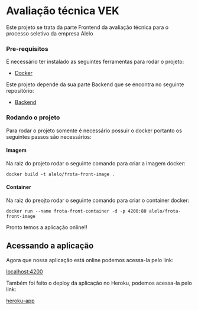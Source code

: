 # Avaliação técnica VEK

Este projeto se trata da parte Frontend da avaliação técnica para o processo seletivo da empresa Alelo

### Pre-requisitos

É necessário ter instalado as seguintes ferramentas para rodar o projeto:

* [Docker](https://www.docker.com/)

Este projeto depende da sua parte Backend que se encontra no seguinte repositório:
* [Backend](https://github.com/zehurzeda/alelo-frota-back)

### Rodando o projeto

Para rodar o projeto somente é necessário possuir o docker portanto os seguintes passos são necessários:

#### Imagem

Na raiz do projeto rodar o seguinte comando para criar a imagem docker:

```
docker build -t alelo/frota-front-image .
```

#### Container

Na raiz do preojto rodar o seguinte comando para criar o container docker:
```
docker run --name frota-front-container -d -p 4200:80 alelo/frota-front-image
```

Pronto temos a aplicação online!!

## Acessando a aplicação

Agora que nossa aplicação está online podemos acessa-la pelo link:

[localhost:4200](http://localhost:4200)

Também foi feito o deploy da aplicação no Heroku, podemos acessa-la pelo link:

[heroku-app](https://alelo-frota.herokuapp.com/)

